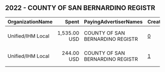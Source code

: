 ## 2022 - COUNTY OF SAN BERNARDINO REGISTR 
|OrganizationName|Spent|PayingAdvertiserNames|CreativeUrls|Impressions|Genders|AgeBrackets|CountryCodes|BillingAddresses|CandidateBallotInformation|
|:---|---:|:---|:---|---:|:---|:---|:---|:---|:---|
|Unified/IHM Local|1,535.00 USD|COUNTY OF SAN BERNARDINO REGISTR|[0](https://www.snap.com/political-ads/asset/a2f9fd5aac639c90cabd39075a38508c266de6a73d7cfffa83cce78512ed7724?mediaType=jpg)|467,801||18+|united states|"180 madison ave,new york ,10016,US"|REGISTRAR OF VOTERS COUNTY OF SAN BERNARDINO|
|Unified/IHM Local|244.00 USD|COUNTY OF SAN BERNARDINO REGISTR|[1](https://www.snap.com/political-ads/asset/a2f9fd5aac639c90cabd39075a38508c266de6a73d7cfffa83cce78512ed7724?mediaType=jpg)|75,205||18+|united states|"180 madison ave,new york ,10016,US"|REGISTRAR OF VOTERS COUNTY OF SAN BERNARDINO|
